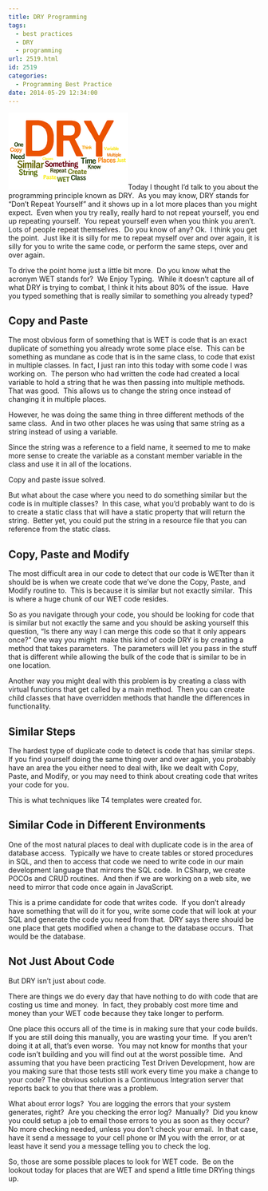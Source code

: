 ```yaml
---
title: DRY Programming
tags:
  - best practices
  - DRY
  - programming
url: 2519.html
id: 2519
categories:
  - Programming Best Practice
date: 2014-05-29 12:34:00
---
```


![DRY](/uploads/2014/05/DRY.png "DRY")Today I thought I’d talk to you about the programming principle known as DRY.  As you may know, DRY stands for “Don’t Repeat Yourself” and it shows up in a lot more places than you might expect.  Even when you try really, really hard to not repeat yourself, you end up repeating yourself.  You repeat yourself even when you think you aren’t.  Lots of people repeat themselves.  Do you know of any? Ok.  I think you get the point.  Just like it is silly for me to repeat myself over and over again, it is silly for you to write the same code, or perform the same steps, over and over again.

To drive the point home just a little bit more.  Do you know what the acronym WET stands for?  We Enjoy Typing.  While it doesn’t capture all of what DRY is trying to combat, I think it hits about 80% of the issue.  Have you typed something that is really similar to something you already typed?

<!-- more -->

Copy and Paste
--------------

The most obvious form of something that is WET is code that is an exact duplicate of something you already wrote some place else.  This can be something as mundane as code that is in the same class, to code that exist in multiple classes. In fact, I just ran into this today with some code I was working on.  The person who had written the code had created a local variable to hold a string that he was then passing into multiple methods.  That was good.  This allows us to change the string once instead of changing it in multiple places.

However, he was doing the same thing in three different methods of the same class.  And in two other places he was using that same string as a string instead of using a variable.

Since the string was a reference to a field name, it seemed to me to make more sense to create the variable as a constant member variable in the class and use it in all of the locations.

Copy and paste issue solved.

But what about the case where you need to do something similar but the code is in multiple classes?  In this case, what you’d probably want to do is to create a static class that will have a static property that will return the string.  Better yet, you could put the string in a resource file that you can reference from the static class.

Copy, Paste and Modify
----------------------

The most difficult area in our code to detect that our code is WETter than it should be is when we create code that we’ve done the Copy, Paste, and Modify routine to.  This is because it is similar but not exactly similar.  This is where a huge chunk of our WET code resides.

So as you navigate through your code, you should be looking for code that is similar but not exactly the same and you should be asking yourself this question, “Is there any way I can merge this code so that it only appears once?” One way you might  make this kind of code DRY is by creating a method that takes parameters.  The parameters will let you pass in the stuff that is different while allowing the bulk of the code that is similar to be in one location.

Another way you might deal with this problem is by creating a class with virtual functions that get called by a main method.  Then you can create child classes that have overridden methods that handle the differences in functionality.

Similar Steps
-------------

The hardest type of duplicate code to detect is code that has similar steps.  If you find yourself doing the same thing over and over again, you probably have an area the you either need to deal with, like we dealt with Copy, Paste, and Modify, or you may need to think about creating code that writes your code for you.

This is what techniques like T4 templates were created for.

Similar Code in Different Environments
--------------------------------------

One of the most natural places to deal with duplicate code is in the area of database access.  Typically we have to create tables or stored procedures in SQL, and then to access that code we need to write code in our main development language that mirrors the SQL code.  In CSharp, we create POCOs and CRUD routines.  And then if we are working on a web site, we need to mirror that code once again in JavaScript.

This is a prime candidate for code that writes code.  If you don’t already have something that will do it for you, write some code that will look at your SQL and generate the code you need from that.  DRY says there should be one place that gets modified when a change to the database occurs.  That would be the database.

Not Just About Code
-------------------

But DRY isn’t just about code.

There are things we do every day that have nothing to do with code that are costing us time and money.  In fact, they probably cost more time and money than your WET code because they take longer to perform.

One place this occurs all of the time is in making sure that your code builds.  If you are still doing this manually, you are wasting your time.  If you aren’t doing it at all, that’s even worse.  You may not know for months that your code isn’t building and you will find out at the worst possible time.  And assuming that you have been practicing Test Driven Development, how are you making sure that those tests still work every time you make a change to your code? The obvious solution is a Continuous Integration server that reports back to you that there was a problem.

What about error logs?  You are logging the errors that your system generates, right?  Are you checking the error log?  Manually?  Did you know you could setup a job to email those errors to you as soon as they occur?  No more checking needed, unless you don’t check your email.  In that case, have it send a message to your cell phone or IM you with the error, or at least have it send you a message telling you to check the log.

So, those are some possible places to look for WET code.  Be on the lookout today for places that are WET and spend a little time DRYing things up.

